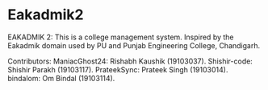 # Eakadmik2
EAKADMIK 2: This is a college management system. Inspired by the Eakadmik domain used by PU and Punjab Engineering College, Chandigarh.

Contributors: ManiacGhost24: Rishabh Kaushik (19103037). Shishir-code: Shishir Parakh (19103117). PrateekSync: Prateek Singh (19103014). bindalom: Om Bindal (19103114).
